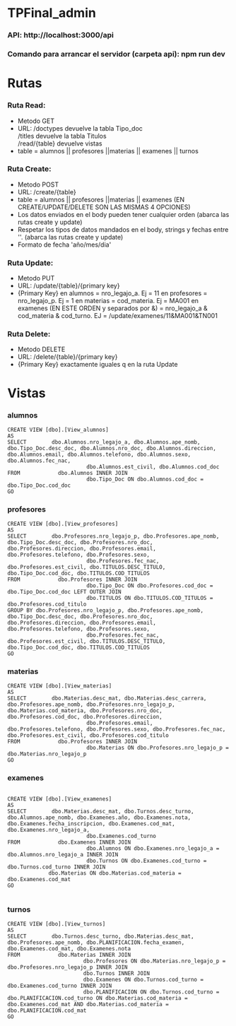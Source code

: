 # TPFinal_admin

### API: http://localhost:3000/api
### Comando para arrancar el servidor (carpeta api): npm run dev

# Rutas
### Ruta Read:
* Metodo GET
* URL:  /doctypes devuelve la tabla Tipo_doc <br /> /titles devuelve la tabla Titulos <br /> /read/{table} devuelve vistas 
* table = alumnos || profesores ||materias || examenes || turnos
	
 
### Ruta Create:
* Metodo POST
* URL: /create/{table}
* table = alumnos || profesores ||materias || examenes (EN CREATE/UPDATE/DELETE SON LAS MISMAS 4 OPCIONES)
* Los datos enviados en el body pueden tener cualquier orden (abarca las rutas create y update)
* Respetar los tipos de datos mandados en el body, strings y fechas entre ''. (abarca las rutas create y update)
* Formato de fecha 'año/mes/dia'


### Ruta Update:
* Metodo PUT 
* URL: /update/{table}/{primary key}
* {Primary Key} en alumnos = nro_legajo_a. Ej = 11
               en profesores = nro_legajo_p. Ej = 1
		     en materias = cod_materia. Ej = MA001
			en examenes (EN ESTE ORDEN y separados por &) = nro_legajo_a & cod_materia & cod_turno. EJ = /update/examenes/11&MA001&TN001


### Ruta Delete:
* Metodo DELETE
* URL: /delete/{table}/{primary key}
* {Primary Key} exactamente iguales q en la ruta Update



# Vistas 

### alumnos

```
CREATE VIEW [dbo].[View_alumnos]
AS
SELECT        dbo.Alumnos.nro_legajo_a, dbo.Alumnos.ape_nomb, dbo.Tipo_Doc.desc_doc, dbo.Alumnos.nro_doc, dbo.Alumnos.direccion, dbo.Alumnos.email, dbo.Alumnos.telefono, dbo.Alumnos.sexo, dbo.Alumnos.fec_nac, 
                         dbo.Alumnos.est_civil, dbo.Alumnos.cod_doc
FROM            dbo.Alumnos INNER JOIN
                         dbo.Tipo_Doc ON dbo.Alumnos.cod_doc = dbo.Tipo_Doc.cod_doc
GO
```



### profesores

```
CREATE VIEW [dbo].[View_profesores]
AS
SELECT        dbo.Profesores.nro_legajo_p, dbo.Profesores.ape_nomb, dbo.Tipo_Doc.desc_doc, dbo.Profesores.nro_doc, dbo.Profesores.direccion, dbo.Profesores.email, dbo.Profesores.telefono, dbo.Profesores.sexo, 
                         dbo.Profesores.fec_nac, dbo.Profesores.est_civil, dbo.TITULOS.DESC_TITULO, dbo.Tipo_Doc.cod_doc, dbo.TITULOS.COD_TITULOS
FROM            dbo.Profesores INNER JOIN
                         dbo.Tipo_Doc ON dbo.Profesores.cod_doc = dbo.Tipo_Doc.cod_doc LEFT OUTER JOIN
                         dbo.TITULOS ON dbo.TITULOS.COD_TITULOS = dbo.Profesores.cod_titulo
GROUP BY dbo.Profesores.nro_legajo_p, dbo.Profesores.ape_nomb, dbo.Tipo_Doc.desc_doc, dbo.Profesores.nro_doc, dbo.Profesores.direccion, dbo.Profesores.email, dbo.Profesores.telefono, dbo.Profesores.sexo, 
                         dbo.Profesores.fec_nac, dbo.Profesores.est_civil, dbo.TITULOS.DESC_TITULO, dbo.Tipo_Doc.cod_doc, dbo.TITULOS.COD_TITULOS
GO
```



### materias

```
CREATE VIEW [dbo].[View_materias]
AS
SELECT        dbo.Materias.desc_mat, dbo.Materias.desc_carrera, dbo.Profesores.ape_nomb, dbo.Profesores.nro_legajo_p, dbo.Materias.cod_materia, dbo.Profesores.nro_doc, dbo.Profesores.cod_doc, dbo.Profesores.direccion, 
                         dbo.Profesores.email, dbo.Profesores.telefono, dbo.Profesores.sexo, dbo.Profesores.fec_nac, dbo.Profesores.est_civil, dbo.Profesores.cod_titulo
FROM            dbo.Profesores INNER JOIN
                         dbo.Materias ON dbo.Profesores.nro_legajo_p = dbo.Materias.nro_legajo_p
GO
```



### examenes

```

CREATE VIEW [dbo].[View_examenes]
AS
SELECT        dbo.Materias.desc_mat, dbo.Turnos.desc_turno, dbo.Alumnos.ape_nomb, dbo.Examenes.año, dbo.Examenes.nota, dbo.Examenes.fecha_inscripcion, dbo.Examenes.cod_mat, dbo.Examenes.nro_legajo_a, 
                         dbo.Examenes.cod_turno
FROM            dbo.Examenes INNER JOIN
                         dbo.Alumnos ON dbo.Examenes.nro_legajo_a = dbo.Alumnos.nro_legajo_a INNER JOIN
                         dbo.Turnos ON dbo.Examenes.cod_turno = dbo.Turnos.cod_turno INNER JOIN
			 dbo.Materias ON dbo.Materias.cod_materia = dbo.Examenes.cod_mat
GO
  
 ```

 ### turnos
 
 ```
 CREATE VIEW [dbo].[View_turnos]
AS
SELECT        dbo.Turnos.desc_turno, dbo.Materias.desc_mat, dbo.Profesores.ape_nomb, dbo.PLANIFICACION.fecha_examen, dbo.Examenes.cod_mat, dbo.Examenes.nota
FROM            dbo.Materias INNER JOIN
                         dbo.Profesores ON dbo.Materias.nro_legajo_p = dbo.Profesores.nro_legajo_p INNER JOIN
                         dbo.Turnos INNER JOIN
                         dbo.Examenes ON dbo.Turnos.cod_turno = dbo.Examenes.cod_turno INNER JOIN
                         dbo.PLANIFICACION ON dbo.Turnos.cod_turno = dbo.PLANIFICACION.cod_turno ON dbo.Materias.cod_materia = dbo.Examenes.cod_mat AND dbo.Materias.cod_materia = dbo.PLANIFICACION.cod_mat
GO
 ```
 
